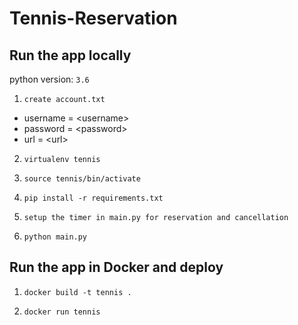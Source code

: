 # Tennis-Reservation

## Run the app locally
python version: `3.6`

1. `create account.txt`

  - username = \<username\>
  - password = \<password\>
  - url = \<url\>

2. `virtualenv tennis`

3. `source tennis/bin/activate`

4. `pip install -r requirements.txt`

5. `setup the timer in main.py for reservation and cancellation`

6. `python main.py`

## Run the app in Docker and deploy

1. `docker build -t tennis .`

2. `docker run tennis`
